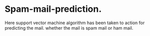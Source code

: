 # Spam-mail-prediction.
Here support vector machine algorithm has been taken to action for predicting the mail. whether the mail is spam mail or ham mail.

